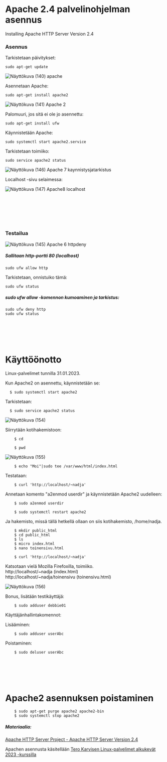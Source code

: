 # Apache 2.4 palvelinohjelman asennus 

Installing Apache HTTP Server Version 2.4

### Asennus

Tarkistetaan päivitykset:  

    sudo apt-get update  
    
![Näyttökuva (140) apache](https://user-images.githubusercontent.com/118609353/215133885-125686e4-6c37-4763-9dcd-2e1db324db9f.png)

Asennetaan Apache:  

    sudo apt-get install apache2  
    
![Näyttökuva (141) Apache 2](https://user-images.githubusercontent.com/118609353/215134354-644f6649-a27b-4852-b7e8-943e9a810f98.png)

    
Palomuuri, jos sitä ei ole jo asennettu:  

    sudo apt-get install ufw
    
    
Käynnistetään Apache:  

    sudo systemctl start apache2.service
    
Tarkistetaan toimiiko:  

    sudo service apache2 status  
    
![Näyttökuva (146) Apache 7 kaynnistysjatarkistus](https://user-images.githubusercontent.com/118609353/215133585-83120211-8fe6-4f58-a64d-98405764505a.png)

    
Localhost -sivu selaimessa:  
    
    
    
![Näyttökuva (147) Apache8 localhost](https://user-images.githubusercontent.com/118609353/215133158-a5db380d-708f-440b-9131-dac91b14b6da.png)

    
<br></br>  
<br></br>  

### Testailua   

![Näyttökuva (145) Apache 6 httpdeny](https://user-images.githubusercontent.com/118609353/215134817-f9dfaa1f-82f5-4f0d-94aa-570018b01323.png)

##### Sallitaan http-portti 80 (localhost)

    sudo ufw allow http
    
Tarkistetaan, onnistuiko tämä:  

    sudo ufw status    
    
##### sudo ufw allow -komennon kumoaminen ja tarkistus:  

    sudo ufw deny http
    sudo ufw status

<br></br>
<br></br>
# Käyttöönotto  

Linux-palvelimet tunnilla 31.01.2023.  


Kun Apache2 on asennettu, käynnistetään se:  

      $ sudo systemctl start apache2  
      
Tarkistetaan:  

      $ sudo service apache2 status  
      

 ![Näyttökuva (154)](https://user-images.githubusercontent.com/118609353/215799847-d3cf079f-d43d-4526-b8f4-b5223b600a41.png)

Siirrytään kotihakemistoon:   

        $ cd  
        
        $ pwd
    
![Näyttökuva (155)](https://user-images.githubusercontent.com/118609353/215800969-dbd7bec1-cbe1-48a1-8ce0-8fbfe10cf6af.png)  

        $ echo "Moi"|sudo tee /var/www/html/index.html
        
 Testataan:  
  
        $ curl 'http://localhost/~nadja'  
        
Annetaan komento "a2enmod userdir" ja käynnistetään Apache2 uudelleen:  

        $ sudo a2enmod userdir  
        
        $ sudo systemctl restart apache2
        
Ja hakemisto, missä tällä hetkellä ollaan on siis kotihakemisto, /home/nadja. 

        $ mkdir public_html
        $ cd public_html
        $ ls
        $ micro index.html
        $ nano toinensivu.html
        
        $ curl 'http://localhost/~nadja' 
        
        
        
Katsotaan vielä Mozilla Firefoxilla, toimiiko.  
http://localhost/~nadja (index.html)  
http://localhost/~nadja/toinensivu (toinensivu.html)  

![Näyttökuva (156)](https://user-images.githubusercontent.com/118609353/215804575-7d51bc69-6c4b-4a22-92b0-9926adda6716.png)


Bonus, lisätään testikäyttäjä: 

        $ sudo adduser debbie01  
        
Käyttäjänhallintakomennot:  

Lisääminen:  

        $ sudo adduser userAbc
        
Poistaminen:  
        
        $ sudo deluser userAbc
        
 
 
 
 
<br></br>
<br></br>
# Apache2 asennuksen poistaminen  

        $ sudo apt-get purge apache2 apache2-bin  
        $ sudo systemctl stop apache2




##### Materiaalia: 

[Apache HTTP Server Project - Apache HTTP Server Version 2.4](https://httpd.apache.org/docs/2.4/)  

Apachen asennusta käsitellään [Tero Karvisen Linux-palvelimet alkukevät 2023 -kurssilla](https://terokarvinen.com/2023/linux-palvelimet-2023-alkukevat/)

    
    
